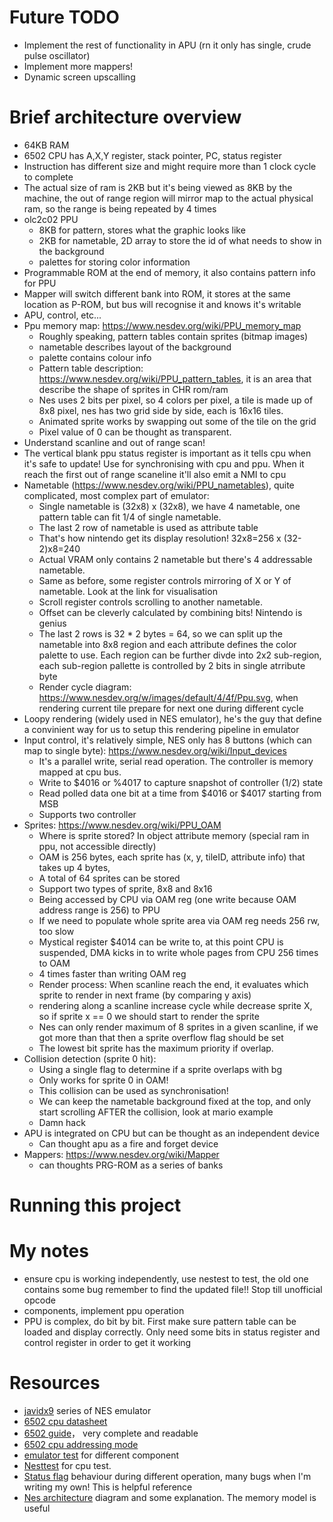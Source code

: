 # Future TODO
- Implement the rest of functionality in APU (rn it only has single, crude pulse oscillator)
- Implement more mappers!
- Dynamic screen upscalling

# Brief architecture overview
- 64KB RAM
- 6502 CPU has A,X,Y register, stack pointer, PC, status register
- Instruction has different size and might require more than 1 clock cycle to complete
- The actual size of ram is 2KB but it's being viewed as 8KB by the machine, the out of range region will mirror map to the actual physical ram, so the range is being repeated by 4 times
- olc2c02 PPU
  - 8KB for pattern, stores what the graphic looks like
  - 2KB for nametable, 2D array to store the id of what needs to show in the background
  - palettes for storing color information
- Programmable ROM at the end of memory, it also contains pattern info for PPU
- Mapper will switch different bank into ROM, it stores at the same location as P-ROM, but bus will recognise it and knows it's writable
- APU, control, etc...
- Ppu memory map: https://www.nesdev.org/wiki/PPU_memory_map
  - Roughly speaking, pattern tables contain sprites (bitmap images)
  - nametable describes layout of the background
  - palette contains colour info
  - Pattern table description: https://www.nesdev.org/wiki/PPU_pattern_tables, it is an area that describe the shape of sprites in CHR rom/ram
  - Nes uses 2 bits per pixel, so 4 colors per pixel, a tile is made up of 8x8 pixel, nes has two grid side by side, each is 16x16 tiles.
  - Animated sprite works by swapping out some of the tile on the grid
  - Pixel value of 0 can be thought as transparent.
- Understand scanline and out of range scan! 
- The vertical blank ppu status register is important as it tells cpu when it's safe to update! Use for synchronising with cpu and ppu. When it reach the first out of range scaneline it'll also emit a NMI to cpu
- Nametable (https://www.nesdev.org/wiki/PPU_nametables), quite complicated, most complex part of emulator:
  - Single nametable is (32x8) x (32x8), we have 4 nametable, one pattern table can fit 1/4 of single nametable. 
  - The last 2 row of nametable is used as attribute table
  - That's how nintendo get its display resolution! 32x8=256 x (32-2)x8=240
  - Actual VRAM only contains 2 nametable but there's 4 addressable nametable.
  - Same as before, some register controls mirroring of X or Y of nametable. Look at the link for visualisation
  - Scroll register controls scrolling to another nametable.
  - Offset can be cleverly calculated by combining bits! Nintendo is genius
  - The last 2 rows is 32 * 2 bytes = 64, so we can split up the nametable into 8x8 region and each attribute defines the color palette to use. Each region can be further divde into 2x2 sub-region, each sub-region pallette is controlled by 2 bits in single atrribute byte 
  - Render cycle diagram: https://www.nesdev.org/w/images/default/4/4f/Ppu.svg, when rendering current tile prepare for next one during different cycle
- Loopy rendering (widely used in NES emulator), he's the guy that define a convinient way for us to setup this rendering pipeline in emulator
- Input control, it's relatively simple, NES only has 8 buttons (which can map to single byte): https://www.nesdev.org/wiki/Input_devices
  - It's a parallel write, serial read operation. The controller is memory mapped at cpu bus.
  - Write to $4016 or %4017 to capture snapshot of controller (1/2) state
  - Read polled data one bit at a time from $4016 or $4017 starting from MSB
  - Supports two controller
- Sprites: https://www.nesdev.org/wiki/PPU_OAM
  - Where is sprite stored? In object attribute memory (special ram in ppu, not accessible directly)
  - OAM is 256 bytes, each sprite has (x, y, tileID, attribute info) that takes up 4 bytes,
  - A total of 64 sprites can be stored
  - Support two types of sprite, 8x8 and 8x16
  - Being accessed by CPU via OAM reg (one write because OAM address range is 256) to PPU
  - If we need to populate whole sprite area via OAM reg needs 256 rw, too slow
  - Mystical register $4014 can be write to, at this point CPU is suspended, DMA kicks in to write whole pages from CPU 256 times to OAM
  - 4 times faster than writing OAM reg
  - Render process: When scanline reach the end, it evaluates which sprite to render in next frame (by comparing y axis)
  - rendering along a scanline increase cycle while decrease sprite X, so if sprite x == 0 we should start to render the sprite
  - Nes can only render maximum of 8 sprites in a given scanline, if we got more than that then a sprite overflow flag should be set
  - The lowest bit sprite has the maximum priority if overlap.
- Collision detection (sprite 0 hit):
  - Using a single flag to determine if a sprite overlaps with bg
  - Only works for sprite 0 in OAM!
  - This collision can be used as synchronisation! 
  - We can keep the nametable background fixed at the top, and only start scrolling AFTER the collision, look at mario example
  - Damn hack
- APU is integrated on CPU but can be thought as an independent device
  - Can thought apu as a fire and forget device
- Mappers: https://www.nesdev.org/wiki/Mapper
  - can thoughts PRG-ROM as a series of banks

# Running this project


# My notes
- ensure cpu is working independently, use nestest to test, the old one contains some bug remember to find the updated file!! Stop till unofficial opcode
- components, implement ppu operation
- PPU is complex, do bit by bit. First make sure pattern table can be loaded and display correctly. Only need some bits in status register and control register in order to get it working

# Resources
- [javidx9](https://www.youtube.com/watch?v=8XmxKPJDGU0&list=PLrOv9FMX8xJHqMvSGB_9G9nZZ_4IgteYf&index=3) series of NES emulator
- [6502 cpu datasheet](https://www.princeton.edu/~mae412/HANDOUTS/Datasheets/6502.pdf)
- [6502 guide](https://www.nesdev.org/obelisk-6502-guide/)， very complete and readable
- [6502 cpu addressing mode](https://www.nesdev.org/wiki/CPU_addressing_modes)
- [emulator test](https://www.nesdev.org/wiki/Emulator_tests) for different component
- [Nesttest](https://github.com/nwidger/nintengo/blob/master/m65go2/test-roms/nestest/nestest.log) for cpu test.
- [Status flag](https://www.nesdev.org/wiki/Status_flags) behaviour during different operation, many bugs when I'm writing my own! This is helpful reference
- [Nes architecture](https://taywee.github.io/NerdyNights/nerdynights/nesarchitecture.html) diagram and some explanation. The memory model is useful
